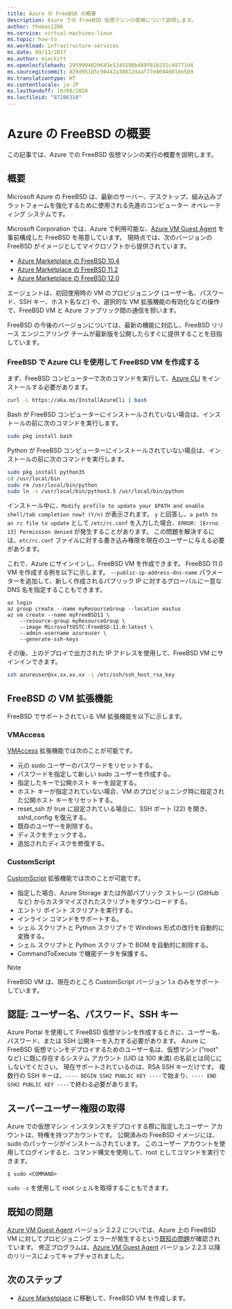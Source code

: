 ```yaml
---
title: Azure の FreeBSD の概要
description: Azure での FreeBSD 仮想マシンの使用について説明します。
author: thomas1206
ms.service: virtual-machines-linux
ms.topic: how-to
ms.workload: infrastructure-services
ms.date: 09/13/2017
ms.author: mimckitt
ms.openlocfilehash: 2959904029643e5345590bd49f81b231c49771d4
ms.sourcegitcommit: 829d951d5c90442a38012daaf77e86046018e5b9
ms.translationtype: HT
ms.contentlocale: ja-JP
ms.lasthandoff: 10/09/2020
ms.locfileid: "87286310"
---
```

# <a name="introduction-to-freebsd-on-azure"></a>Azure の FreeBSD の概要
この記事では、Azure での FreeBSD 仮想マシンの実行の概要を説明します。

## <a name="overview"></a>概要
Microsoft Azure の FreeBSD は、最新のサーバー、デスクトップ、組み込みプラットフォームを強化するために使用される先進のコンピューター オペレーティング システムです。

Microsoft Corporation では、Azure で利用可能な、[Azure VM Guest Agent](https://github.com/Azure/WALinuxAgent/) を事前構成した FreeBSD を用意しています。 現時点では、次のバージョンの FreeBSD がイメージとしてマイクロソフトから提供されています。

- [Azure Marketplace の FreeBSD 10.4](https://azuremarketplace.microsoft.com/marketplace/apps/Microsoft.FreeBSD104)
- [Azure Marketplace の FreeBSD 11.2](https://azuremarketplace.microsoft.com/marketplace/apps/Microsoft.FreeBSD112)
- [Azure Marketplace の FreeBSD 12.0](https://azuremarketplace.microsoft.com/marketplace/apps/Microsoft.FreeBSD120)

エージェントは、初回使用時の VM のプロビジョニング (ユーザー名、パスワード、SSH キー、ホスト名など) や、選択的な VM 拡張機能の有効化などの操作で、FreeBSD VM と Azure ファブリック間の通信を担います。

FreeBSD の今後のバージョンについては、最新の機能に対応し、FreeBSD リリース エンジニアリング チームが最新版を公開したらすぐに提供することを目指しています。

### <a name="create-a-freebsd-vm-through-azure-cli-on-freebsd"></a>FreeBSD で Azure CLI を使用して FreeBSD VM を作成する
まず、FreeBSD コンピューターで次のコマンドを実行して、[Azure CLI](/cli/azure/get-started-with-azure-cli) をインストールする必要があります。

```bash 
curl -L https://aka.ms/InstallAzureCli | bash
```

Bash が FreeBSD コンピューターにインストールされていない場合は、インストールの前に次のコマンドを実行します。 

```bash
sudo pkg install bash
```

Python が FreeBSD コンピューターにインストールされていない場合は、インストールの前に次のコマンドを実行します。 

```bash
sudo pkg install python35
cd /usr/local/bin 
sudo rm /usr/local/bin/python 
sudo ln -s /usr/local/bin/python3.5 /usr/local/bin/python
```

インストール中に、`Modify profile to update your $PATH and enable shell/tab completion now? (Y/n)` が表示されます。 `y` と回答し、`a path to an rc file to update` として `/etc/rc.conf` を入力した場合、`ERROR: [Errno 13] Permission denied` が発生することがあります。 この問題を解決するには、`etc/rc.conf` ファイルに対する書き込み権限を現在のユーザーに与える必要があります。

これで、Azure にサインインし、FreeBSD VM を作成できます。 FreeBSD 11.0 VM を作成する例を以下に示します。 `--public-ip-address-dns-name` パラメーターを追加して、新しく作成されるパブリック IP に対するグローバルに一意な DNS 名を指定することもできます。 

```azurecli
az login 
az group create --name myResourceGroup --location eastus
az vm create --name myFreeBSD11 \
    --resource-group myResourceGroup \
    --image MicrosoftOSTC:FreeBSD:11.0:latest \
    --admin-username azureuser \
    --generate-ssh-keys
```

その後、上のデプロイで出力された IP アドレスを使用して、FreeBSD VM にサインインできます。 

```bash
ssh azureuser@xx.xx.xx.xx -i /etc/ssh/ssh_host_rsa_key
```   

## <a name="vm-extensions-for-freebsd"></a>FreeBSD の VM 拡張機能
FreeBSD でサポートされている VM 拡張機能を以下に示します。

### <a name="vmaccess"></a>VMAccess
[VMAccess](https://github.com/Azure/azure-linux-extensions/tree/master/VMAccess) 拡張機能では次のことが可能です。

* 元の sudo ユーザーのパスワードをリセットする。
* パスワードを指定して新しい sudo ユーザーを作成する。
* 指定したキーで公開ホスト キーを設定する。
* ホスト キーが指定されていない場合、VM のプロビジョニング時に指定された公開ホスト キーをリセットする。
* reset_ssh が true に設定されている場合に、SSH ポート (22) を開き、sshd_config を復元する。
* 既存のユーザーを削除する。
* ディスクをチェックする。
* 追加されたディスクを修復する。

### <a name="customscript"></a>CustomScript
[CustomScript](https://github.com/Azure/azure-linux-extensions/tree/master/CustomScript) 拡張機能では次のことが可能です。

* 指定した場合、Azure Storage または外部パブリック ストレージ (GitHub など) からカスタマイズされたスクリプトをダウンロードする。
* エントリ ポイント スクリプトを実行する。
* インライン コマンドをサポートする。
* シェル スクリプトと Python スクリプトで Windows 形式の改行を自動的に変換する。
* シェル スクリプトと Python スクリプトで BOM を自動的に削除する。
* CommandToExecute で機密データを保護する。

> [!NOTE]
> FreeBSD VM は、現在のところ CustomScript バージョン 1.x のみをサポートしています。  

## <a name="authentication-user-names-passwords-and-ssh-keys"></a>認証: ユーザー名、パスワード、SSH キー
Azure Portal を使用して FreeBSD 仮想マシンを作成するときに、ユーザー名、パスワード、または SSH 公開キーを入力する必要があります。
Azure に FreeBSD 仮想マシンをデプロイするためのユーザー名は、仮想マシン ("root" など) に既に存在するシステム アカウント (UID は 100 未満) の名前とは同じにしないでください。
現在サポートされているのは、RSA SSH キーだけです。 複数行の SSH キーは、`---- BEGIN SSH2 PUBLIC KEY ----`で始まり、`---- END SSH2 PUBLIC KEY ----`で終わる必要があります。

## <a name="obtaining-superuser-privileges"></a>スーパーユーザー権限の取得
Azure での仮想マシン インスタンスをデプロイする際に指定したユーザー アカウントは、特権を持つアカウントです。 公開済みの FreeBSD イメージには、sudo のパッケージがインストールされています。
このユーザー アカウントを使用してログインすると、コマンド構文を使用して、root としてコマンドを実行できます。

```
$ sudo <COMMAND>
```

`sudo -s` を使用して root シェルを取得することもできます。

## <a name="known-issues"></a>既知の問題
[Azure VM Guest Agent](https://github.com/Azure/WALinuxAgent/) バージョン 2.2.2 については、Azure 上の FreeBSD VM に対してプロビジョニング エラーが発生するという[既知の問題](https://github.com/Azure/WALinuxAgent/pull/517)が確認されています。 修正プログラムは、[Azure VM Guest Agent](https://github.com/Azure/WALinuxAgent/) バージョン 2.2.3 以降のリリースによってキャプチャされました。 

## <a name="next-steps"></a>次のステップ
* [Azure Marketplace](https://azuremarketplace.microsoft.com/marketplace/apps/Microsoft.FreeBSD112) に移動して、FreeBSD VM を作成します。
